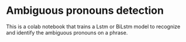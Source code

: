 # Ambiguous pronouns detection
This is a colab notebook that trains a Lstm or BiLstm model to recognize and identify the ambiguous pronouns on a phrase.

